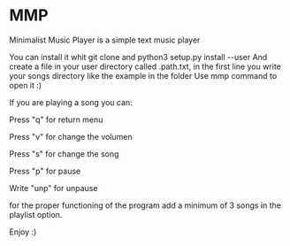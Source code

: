 # MMP
Minimalist Music Player is a simple text music player

You can install it whit git clone and python3 setup.py install --user
And create a file in your user directory called .path.txt, in the first line you write your songs directory like
the example in the folder
Use mmp command to open it :)

If you are playing a song you can:

Press "q" for return menu

Press "v" for change the volumen

Press "s" for change the song

Press "p" for pause

Write "unp" for unpause

for the proper functioning of the program add a minimum of 3 songs in the playlist option.

Enjoy :)
